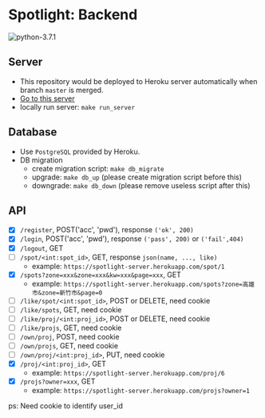 # Spotlight: Backend
![python-3.7.1](https://img.shields.io/badge/python-3.7.1-blue.svg)

## Server

* This repository would be deployed to Heroku server automatically when branch `master` is merged. 
* [Go to this server](https://spotlight-server.herokuapp.com)
* locally run server: `make run_server`

## Database

* Use `PostgreSQL` provided by Heroku.
* DB migration
  * create migration script: `make db_migrate`
  * upgrade: `make db_up` (please create migration script before this)
  * downgrade: `make db_down` (please remove useless script after this)

## API

- [x] `/register`, POST('acc', 'pwd'), response `('ok', 200)`
- [x] `/login`, POST('acc', 'pwd'), response `('pass', 200)` or `('fail',404)`
- [x] `/logout`, GET
- [ ] `/spot/<int:spot_id>`, GET, response `json(name, ..., like)`
    * example: `https://spotlight-server.herokuapp.com/spot/1`
- [x] `/spots?zone=xxx&zone=xxx&kw=xxx&page=xxx`, GET
    * example: `https://spotlight-server.herokuapp.com/spots?zone=高雄市&zone=新竹市&page=0`
- [ ] `/like/spot/<int:spot_id>`, POST or DELETE, need cookie
- [ ] `/like/spots`, GET, need cookie
- [ ] `/like/proj/<int:proj_id>`, POST or DELETE, need cookie
- [ ] `/like/projs`, GET, need cookie
- [ ] `/own/proj`, POST, need cookie
- [ ] `/own/projs`, GET, need cookie
- [ ] `/own/proj/<int:proj_id>`, PUT, need cookie
- [x] `/proj/<int:proj_id>`, GET
    * example: `https://spotlight-server.herokuapp.com/proj/6`
- [x] `/projs?owner=xxx`, GET
    * example: `https://spotlight-server.herokuapp.com/projs?owner=1`

ps: Need cookie to identify user_id
